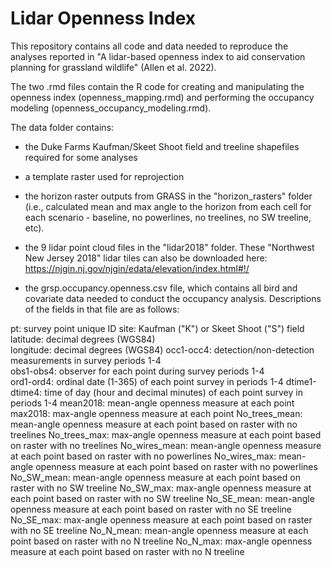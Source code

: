 # Lidar Openness Index

This repository contains all code and data needed to reproduce the analyses reported in "A lidar-based openness index to aid conservation planning for grassland wildlife" (Allen et al. 2022). 

The two .rmd files contain the R code for creating and manipulating the openness index (openness_mapping.rmd) and performing the occupancy modeling (openness_occupancy_modeling.rmd).

The data folder contains:

- the Duke Farms Kaufman/Skeet Shoot field and treeline shapefiles required for some analyses

- a template raster used for reprojection

- the horizon raster outputs from GRASS in the "horizon_rasters" folder (i.e., calculated mean and max angle to the horizon from each cell for each scenario - baseline, no powerlines, no treelines, no SW treeline, etc). 

- the 9 lidar point cloud files in the "lidar2018" folder. These "Northwest New Jersey 2018" lidar tiles can also be downloaded here: https://njgin.nj.gov/njgin/edata/elevation/index.html#!/

- the grsp.occupancy.openness.csv file, which contains all bird and covariate data needed to conduct the occupancy analysis. Descriptions of the fields in that file are as follows:

pt: survey point unique ID
site: Kaufman ("K") or Skeet Shoot ("S") field
latitude: decimal degrees (WGS84)	
longitude: decimal degrees (WGS84)
occ1-occ4: detection/non-detection measurements in survey periods 1-4	
obs1-obs4: observer for each point during survey periods 1-4	
ord1-ord4: ordinal date (1-365) of each point survey in periods 1-4
dtime1-dtime4: time of day (hour and decimal minutes) of each point survey in periods 1-4
mean2018: mean-angle openness measure at each point
max2018: max-angle openness measure at each point
No_trees_mean: mean-angle openness measure at each point based on raster with no treelines
No_trees_max: max-angle openness measure at each point based on raster with no treelines
No_wires_mean: mean-angle openness measure at each point based on raster with no powerlines
No_wires_max: mean-angle openness measure at each point based on raster with no powerlines
No_SW_mean: mean-angle openness measure at each point based on raster with no SW treeline
No_SW_max: max-angle openness measure at each point based on raster with no SW treeline
No_SE_mean: mean-angle openness measure at each point based on raster with no SE treeline
No_SE_max: max-angle openness measure at each point based on raster with no SE treeline
No_N_mean: mean-angle openness measure at each point based on raster with no N treeline
No_N_max: max-angle openness measure at each point based on raster with no N treeline

